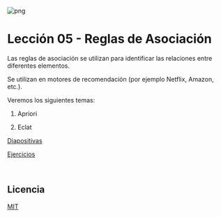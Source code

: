 ![png](imagenes/logotipo-axity-ppt.png)

# Lección 05 - Reglas de Asociación

Las reglas de asociación se utilizan para identificar las relaciones entre diferentes elementos.

Se utilizan en motores de recomendación (por ejemplo Netflix, Amazon, etc.).

Veremos los siguientes temas:

1. Apriori  

2. Eclat  

[Diapositivas](Diapositivas/Parte%2005.Reglas%20de%20Asociación)

[Ejercicios](Ejercicios/Parte%2005.Reglas%20de%20Asociación)

&nbsp;
&nbsp;

## Licencia

[MIT](https://opensource.org/licenses/MIT)